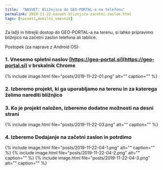 ```yaml
---
title:  "NASVET: Bližnjica do GEO-PORTAL-a na telefonu"
permalink: 2019-11-22-nasvet-bliznjica-zacetni-zaslon.html
tags: [nasveti,mobilni_vmesnik]
---
```


Za lažji in hitrejši dostop do GEO-PORTAL-a na terenu, si lahko pripravimo bližnjico na začetni zaslon telefona
ali tablice.

Postopek (za naprave z Android OS):
### 1. Vnesemo spletni naslov [https://geo-portal.si](https://geo-portal.si) v brskalnik Chrome
{% include image.html file="posts/2019-11-22-01.png" alt="" caption="" %}
### 2. Izberemo projekt, ki ga uporabljamo na terenu in za katerega želimo narediti bližnjico
### 3. Ko je projekt naložen, izberemo dodatne možnosti na desni strani
{% include image.html file="posts/2019-11-22-03.png" alt="" caption="" %}
### 4. Izberemo Dodajanje na začetni zaslon in potrdimo
{% include image.html file="posts/2019-11-22-04-1.png" alt="" caption="" %}
{% include image.html file="posts/2019-11-22-04-2.png" alt="" caption="" %}
{% include image.html file="posts/2019-11-22-04-3.png" alt="" caption="" %}


